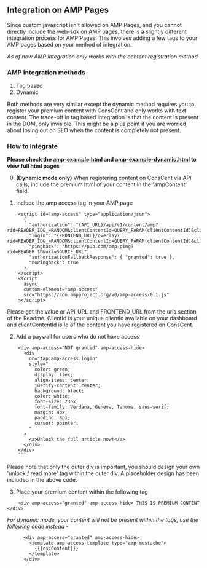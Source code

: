 ## Integration on AMP Pages

Since custom javascript isn't allowed on AMP Pages, and you cannot directly include the web-sdk on AMP pages, there is a slightly different integration process for AMP Pages.
This involves adding a few tags to your AMP pages based on your method of integration.

_As of now AMP integration only works with the content registration method_

### AMP Integration methods

1. Tag based
2. Dynamic

Both methods are very similar except the dynamic method requires you to register your premium content with ConsCent and only works with text content. The trade-off in tag based integration is that the content is present in the DOM, only invisible. This might be a plus point if you are worried about losing out on SEO when the content is completely not present.

### How to Integrate

**Please check the [amp-example.html](../amp/amp-example.html) and [amp-example-dynamic.html](../amp/amp-example-dynamic.html) to view full html pages**

0. **(Dynamic mode only)** When registering content on ConsCent via API calls, include the premium html of your content in the 'ampContent' field.

1. Include the amp access tag in your AMP page

```
    <script id="amp-access" type="application/json">
      {
        "authorization": "{API_URL}/api/v1/content/amp?rid=READER_ID&_=RANDOM&clientContentId=QUERY_PARAM(clientContentId)&clientId=QUERY_PARAM(clientId)",
        "login": "{FRONTEND_URL}/overlay?rid=READER_ID&_=RANDOM&clientContentId=QUERY_PARAM(clientContentId)&clientId=QUERY_PARAM(clientId)",
        "pingback": "https://pub.com/amp-ping?rid=READER_ID&url=SOURCE_URL",
        "authorizationFallbackResponse": { "granted": true },
        "noPingback": true
      }
    </script>
    <script
      async
      custom-element="amp-access"
      src="https://cdn.ampproject.org/v0/amp-access-0.1.js"
    ></script>
```

Please get the value or API_URL and FRONTEND_URL from the urls section of the Readme. ClientId is your unique clientId available on your dashboard and clientContentId is Id of the content you have registered on ConsCent.

2. Add a paywall for users who do not have access

````
    <div amp-access="NOT granted" amp-access-hide>
      <div
        on="tap:amp-access.login"
        style="
          color: green;
          display: flex;
          align-items: center;
          justify-content: center;
          background: black;
          color: white;
          font-size: 23px;
          font-family: Verdana, Geneva, Tahoma, sans-serif;
          margin: 4px;
          padding: 8px;
          cursor: pointer;
        "
      >
        <a>Unlock the full article now!</a>
      </div>
    </div>
    ```
````

Please note that only the outer div is important, you should design your own 'unlock / read more' tag within the outer div. A placeholder design has been included in the above code.

3. Place your premium content within the following tag

```
    <div amp-access="granted" amp-access-hide> THIS IS PREMIUM CONTENT </div>
```

_For dynamic mode, your content will not be present within the tags, use the following code instead -_

```
      <div amp-access="granted" amp-access-hide>
        <template amp-access-template type="amp-mustache">
          {{{cscContent}}}
        </template>
      </div>
```
